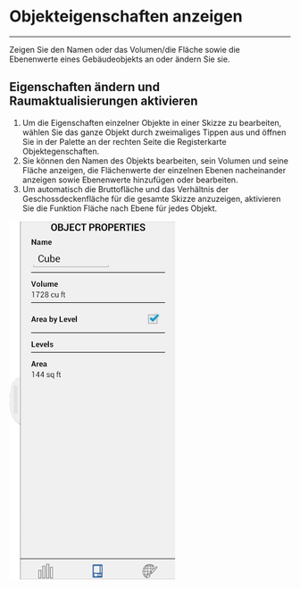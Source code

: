 

# Objekteigenschaften anzeigen

---

Zeigen Sie den Namen oder das Volumen/die Fläche sowie die Ebenenwerte eines Gebäudeobjekts an oder ändern Sie sie.

## Eigenschaften ändern und Raumaktualisierungen aktivieren

1. Um die Eigenschaften einzelner Objekte in einer Skizze zu bearbeiten, wählen Sie das ganze Objekt durch zweimaliges Tippen aus und öffnen Sie in der Palette an der rechten Seite die Registerkarte Objektegenschaften.
2. Sie können den Namen des Objekts bearbeiten, sein Volumen und seine Fläche anzeigen, die Flächenwerte der einzelnen Ebenen nacheinander anzeigen sowie Ebenenwerte hinzufügen oder bearbeiten.
3. Um automatisch die Bruttofläche und das Verhältnis der Geschossdeckenfläche für die gesamte Skizze anzuzeigen, aktivieren Sie die Funktion Fläche nach Ebene für jedes Objekt.

![](Images/GUID-BBAAFEE8-767B-4F46-8068-FFAE22514E44-low.png)

